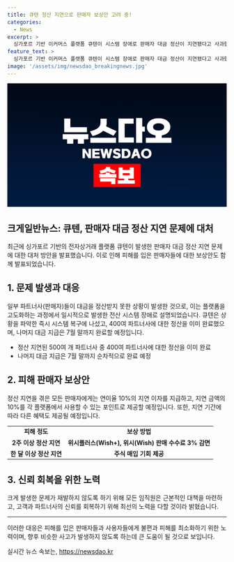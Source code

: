```yaml
---
title: 큐텐 정산 지연으로 판매자 보상안 고려 중!
categories:
  - News
excerpt: >
  싱가포르 기반 이커머스 플랫폼 큐텐이 시스템 장애로 판매자 대금 정산이 지연됐다고 사과했다. 7월 말까지 정산 문제를 해결하고, 피해를 입은 판매자들을 보상하기로 했다. 정산이 지연된 모든 판매자에게는 지연 이자와 포인트, 판매 수수료 감면 등 다양한 보상안을 제공할 예정이다. 또한, 정산이 2주 이상 지연된 경우 3% 감면된 판매 수수료, 한 달 이상 지연된 경우 주식 매입 기회도 제공할 계획이다. 이에 대해 회사는 유사한 일이 재발하지 않도록 대책 마련과 신뢰 회복을 위한 최선의 노력을 다할 것이라 밝혔다.
feature_text: >
  싱가포르 기반 이커머스 플랫폼 큐텐이 시스템 장애로 판매자 대금 정산이 지연됐다고 사과했다. 7월 말까지 정산 문제를 해결하고, 피해를 입은 판매자들을 보상하기로 했다. 정산이 지연된 모든 판매자에게는 지연 이자와 포인트, 판매 수수료 감면 등 다양한 보상안을 제공할 예정이다. 또한, 정산이 2주 이상 지연된 경우 3% 감면된 판매 수수료, 한 달 이상 지연된 경우 주식 매입 기회도 제공할 계획이다. 이에 대해 회사는 유사한 일이 재발하지 않도록 대책 마련과 신뢰 회복을 위한 최선의 노력을 다할 것이라 밝혔다.
image: '/assets/img/newsdao_breakingnews.jpg'
---
```


<p><img src="/assets/img/newsdao_breakingnews.jpg" alt="firstkoreanews 속보" /></p>

<h2>크게일반뉴스: 큐텐, 판매자 대금 정산 지연 문제에 대처</h2>

<p data-ke-size="size16">최근에 싱가포르 기반의 전자상거래 플랫폼 큐텐이 발생한 판매자 대금 정산 지연 문제에 대한 대처 방안을 발표했습니다. 이로 인해 피해를 입은 판매자들에 대한 보상안도 함께 발표되었습니다.</p>

<h2 data-ke-size="size26">1. 문제 발생과 대응</h2>

<p data-ke-size="size16">일부 파트너사(판매자)들이 대금을 정산받지 못한 상황이 발생한 것으로, 이는 플랫폼을 고도화하는 과정에서 일시적으로 발생한 전산 시스템 장애로 설명되었습니다. 큐텐은 상황을 파악한 즉시 시스템 복구에 나섰고, 400여 파트너사에 대한 정산을 이미 완료했으며, 나머지 대금 지급은 7월 말까지 완료할 예정입니다.</p>

<ul>
<li>정산 지연된 500여 개 파트너사 중 400여 파트너사에 대한 정산을 이미 완료</li>
<li>나머지 대금 지급은 7월 말까지 순차적으로 완료 예정</li>
</ul>

<h2 data-ke-size="size26">2. 피해 판매자 보상안</h2>

<p data-ke-size="size16">정산 지연을 겪은 모든 판매자에게는 연이율 10%의 지연 이자를 지급하고, 지연 금액의 10%를 각 플랫폼에서 사용할 수 있는 포인트로 제공할 예정입니다. 또한, 지연 기간에 따라 다른 혜택도 제공될 예정입니다.</p>

<table>
  <tr>
    <td style="text-align: center; height: 17px;"><b>피해 정도</b></td>
    <td style="text-align: center; height: 17px;"><b>보상 방법</b></td>
  </tr>
  <tr>
    <td style="text-align: center; height: 17px;"><b>2주 이상 정산 지연</b></td>
    <td style="text-align: center; height: 17px;"><b>위시플러스(Wish+), 위시(Wish) 판매 수수료 3% 감면</b></td>
  </tr>
  <tr>
    <td style="text-align: center; height: 17px;"><b>한 달 이상 정산 지연</b></td>
    <td style="text-align: center; height: 17px;"><b>주식 매입 기회 제공</b></td>
  </tr>
</table>

<h2 data-ke-size="size26">3. 신뢰 회복을 위한 노력</h2>

<p data-ke-size="size16">크게 발생한 문제가 재발하지 않도록 하기 위해 모든 임직원은 근본적인 대책을 마련하고, 고객과 파트너사의 신뢰를 회복하기 위해 최선의 노력을 다할 것이라 밝혔습니다.</p>

<hr>

<p data-ke-size="size16">이러한 대응은 피해를 입은 판매자들과 사용자들에게 불편과 피해를 최소화하기 위한 노력이며, 향후 비슷한 사고가 발생하지 않도록 하는데 큰 도움이 될 것으로 보입니다.</p>
실시간 뉴스 속보는, <a href="https://newsdao.kr" rel="dofollow">https://newsdao.kr</a>


